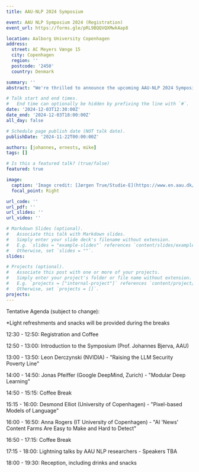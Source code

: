 ```yaml
---
title: AAU-NLP 2024 Symposium

event: AAU NLP Symposium 2024 (Registration)
event_url: https://forms.gle/pRL9BQQVQXMwkAap8

location: Aalborg University Copenhagen
address:
  street: AC Meyers Vænge 15
  city: Copenhagen
  region: ''
  postcode: '2450'
  country: Denmark

summary: ''
abstract: "We're thrilled to announce the upcoming AAU-NLP 2024 Symposium, bringing together students, researchers, and industry practitioners to explore and discuss NLP topics within the realm of such as LLM-Security, LLM factuality and multilinguality. We look forward to welcoming you to the symposium, below you can find core relevant information. Note that we have a limit of 125 attendees, so please register as soon as possible to secure your seat!"

# Talk start and end times.
#   End time can optionally be hidden by prefixing the line with `#`.
date: '2024-12-03T12:30:00Z'
date_end: '2024-12-03T18:00:00Z'
all_day: false

# Schedule page publish date (NOT talk date).
publishDate: '2024-11-22T00:00:00Z'

authors: [johannes, ernests, mike]
tags: []

# Is this a featured talk? (true/false)
featured: true

image:
  caption: 'Image credit: [Jørgen True/Studie-E](https://www.en.aau.dk/copenhagen/businesses-on-campus)'
  focal_point: Right

url_code: ''
url_pdf: ''
url_slides: ''
url_video: ''

# Markdown Slides (optional).
#   Associate this talk with Markdown slides.
#   Simply enter your slide deck's filename without extension.
#   E.g. `slides = "example-slides"` references `content/slides/example-slides.md`.
#   Otherwise, set `slides = ""`.
slides:

# Projects (optional).
#   Associate this post with one or more of your projects.
#   Simply enter your project's folder or file name without extension.
#   E.g. `projects = ["internal-project"]` references `content/project/deep-learning/index.md`.
#   Otherwise, set `projects = []`.
projects:
---
```


Tentative Agenda (subject to change):

*Light refreshments and snacks will be provided during the breaks

12:30 - 12:50: Registration and Coffee

12:50 - 13:00: Introduction to the Symposium (Prof. Johannes Bjerva, AAU)

13:00 - 13:50: Leon Derczynski (NVIDIA) - "Raising the LLM Security Poverty Line"

14:00 - 14:50: Jonas Pfeiffer (Google DeepMind, Zurich) - "Modular Deep Learning"

14:50 - 15:15: Coffee Break

15:15 - 16:00: Desmond Elliot (University of Copenhagen) - "Pixel-based Models of Language"

16:00 - 16:50: Anna Rogers (IT University of Copenhagen) - "AI 'News' Content Farms Are Easy to Make and Hard to Detect"

16:50 - 17:15: Coffee Break

17:15 - 18:00: Lightning talks by AAU NLP researchers
               - Speakers TBA

18:00 - 19:30: Reception, including drinks and snacks

